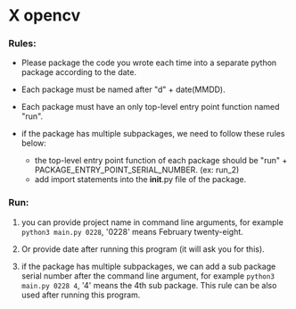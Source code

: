 # X opencv

### Rules:
- Please package the code you wrote each time into a separate python package according to the date.
- Each package must be named after "d" + date(MMDD).
- Each package must have an only top-level entry point function named "run".

- if the package has multiple subpackages, we need to follow these rules below:
    - the top-level entry point function of each package should be "run" + PACKAGE_ENTRY_POINT_SERIAL_NUMBER. (ex: run_2)
    - add import statements into the __init__.py file of the package.

### Run:
1. you can provide project name in command line arguments, for example `python3 main.py 0228`, '0228' means February twenty-eight.
   
2. Or provide date after running this program (it will ask you for this).

3. if the package has multiple subpackages, we can add a sub package serial number after the command line argument, for example `python3 main.py 0228 4`, '4' means the 4th sub package. This rule can be also used after running this program.